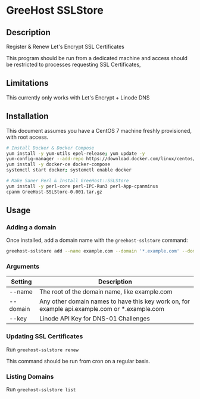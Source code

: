 # GreeHost SSLStore

## Description

Register & Renew Let's Encrypt SSL Certificates

This program should be run from a dedicated machine and access should be restricted to processes requesting SSL Certificates,

## Limitations

This currently only works with Let's Encrypt + Linode DNS

## Installation

This document assumes you have a CentOS 7 machine freshly provisioned, with root access.

```bash
# Install Docker & Docker Compose
yum install -y yum-utils epel-release; yum update -y
yum-config-manager --add-repo https://download.docker.com/linux/centos/docker-ce.repo
yum install -y docker-ce docker-compose
systemctl start docker; systemctl enable docker

# Make Saner Perl & Install GreeHost::SSLStore
yum install -y perl-core perl-IPC-Run3 perl-App-cpanminus
cpanm GreeHost-SSLStore-0.001.tar.gz
```

## Usage

### Adding a domain

Once installed, add a domain name with the `greehost-sslstore` command:

```bash
greehost-sslstore add --name example.com --domain '*.example.com' --domain '*.prd.example.com' --key <linode_dns_api_key>
```

### Arguments

| Setting  | Description                                                                                   |
|----------|-----------------------------------------------------------------------------------------------|
| --name   | The root of the domain name, like example.com                                                 |
| --domain | Any other domain names to have this key work on, for example api.example.com or *.example.com |
| --key    | Linode API Key for DNS-01 Challenges                                                          |


### Updating SSL Certificates

Run `greehost-sslstore renew`

This command should be run from cron on a regular basis.


### Listing Domains

Run `greehost-sslstore list`
